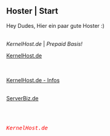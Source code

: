 ## Hoster | Start


Hey Dudes, Hier ein paar gute Hoster :)
<br><br>

*KernelHost.de* | _Prepaid Basis!_

<a title="KernelHost.de - Prepaid Basis" href="https://kernelhost.de/" target="_blank">KernelHost.de</a>

<br><br>
<a href="https://saveconnectionpe.github.io/hoster/kernelhost/" title="KernelHost - Infos">KernelHost.de - Infos</a>
<br><br>

<a href="https://saveconnectionpe.github.io/hoster/serverbiz/" title="ServerBiz.de - Gute Cloud Server">ServerBiz.de</a>

<br><br>

<style>
  .kernel{
    color: red;
    font-style: italic;
    font-family: monospace;
}
</style>

<div class="kernel"><p>KernelHost.de</p></div>
